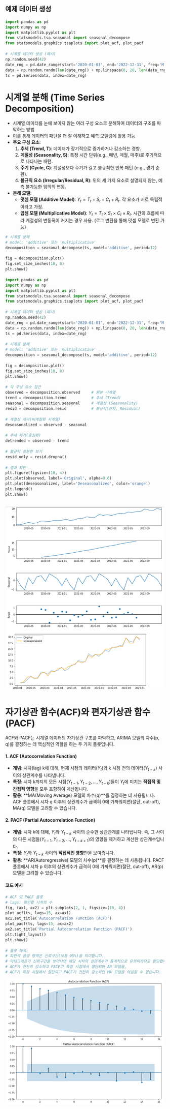 ## 예제 데이터 생성

```python
import pandas as pd
import numpy as np
import matplotlib.pyplot as plt
from statsmodels.tsa.seasonal import seasonal_decompose
from statsmodels.graphics.tsaplots import plot_acf, plot_pacf

# 시계열 데이터 생성 (예시)
np.random.seed(42)
date_rng = pd.date_range(start='2020-01-01', end='2022-12-31', freq='M')
data = np.random.randn(len(date_rng)) + np.linspace(0, 20, len(date_rng)) # 추세 추가
ts = pd.Series(data, index=date_rng)
```

# 시계열 분해 (Time Series Decomposition)
- 시계열 데이터를 눈에 보이지 않는 여러 구성 요소로 분해하여 데이터의 구조를 파악하는 방법
- 이를 통해 데이터의 패턴을 더 잘 이해하고 예측 모델링에 활용 가능
- **주요 구성 요소**:
    1.  **추세 (Trend, T)**: 데이터가 장기적으로 증가하거나 감소하는 경향.
    2.  **계절성 (Seasonality, S)**: 특정 시간 단위(e.g., 매년, 매월, 매주)로 주기적으로 나타나는 패턴.
    3.  **주기 (Cycle, C)**: 계절성보다 주기가 길고 불규칙한 반복 패턴 (e.g., 경기 순환).
    4.  **불규칙 요소 (Irregular/Residual, R)**: 위의 세 가지 요소로 설명되지 않는, 예측 불가능한 임의의 변동.
- **분해 모델**:
    - **덧셈 모델 (Additive Model)**: $Y_t = T_t + S_t + C_t + R_t$. 각 요소가 서로 독립적이라고 가정.
    - **곱셈 모델 (Multiplicative Model)**: $Y_t = T_t \times S_t \times C_t \times R_t$. 시간의 흐름에 따라 계절성의 변동폭이 커지는 경우 사용. (로그 변환을 통해 덧셈 모델로 변환 가능)

```python
# 시계열 분해
# model: 'additive' 또는 'multiplicative'
decomposition = seasonal_decompose(ts, model='additive', period=12)

fig = decomposition.plot()
fig.set_size_inches(10, 8)
plt.show()

import pandas as pd
import numpy as np
import matplotlib.pyplot as plt
from statsmodels.tsa.seasonal import seasonal_decompose
from statsmodels.graphics.tsaplots import plot_acf, plot_pacf

# 시계열 데이터 생성 (예시)
np.random.seed(42)
date_rng = pd.date_range(start='2020-01-01', end='2022-12-31', freq='M')
data = np.random.randn(len(date_rng)) + np.linspace(0, 20, len(date_rng)) # 추세 추가
ts = pd.Series(data, index=date_rng)

# 시계열 분해
# model: 'additive' 또는 'multiplicative'
decomposition = seasonal_decompose(ts, model='additive', period=12)

fig = decomposition.plot()
fig.set_size_inches(10, 8)
plt.show()

# 각 구성 요소 접근
observed = decomposition.observed     # 원본 시계열
trend = decomposition.trend           # 추세 (Trend)
seasonal = decomposition.seasonal     # 계절성 (Seasonality)
resid = decomposition.resid           # 불규칙(잔차, Residual)

# 계절성 제거(비계절화 시계열)
deseasonalized = observed - seasonal

# 추세 제거(중심화)
detrended = observed - trend

# 불규칙 성분만 보기
resid_only = resid.dropna()

# 결과 확인
plt.figure(figsize=(10, 4))
plt.plot(observed, label='Original', alpha=0.6)
plt.plot(deseasonalized, label='Deseasonalized', color='orange')
plt.legend()
plt.show()
```
![시계열 분해](<시계열 분해.png>)
---

# 자기상관 함수(ACF)와 편자기상관 함수(PACF)

ACF와 PACF는 시계열 데이터의 자기상관 구조를 파악하고, ARIMA 모델의 차수(p, q)를 결정하는 데 핵심적인 역할을 하는 두 가지 플롯입니다.

#### 1. ACF (Autocorrelation Function)
- **개념**: 시차(lag) k에 대해, 현재 시점의 데이터($Y_t$)와 k 시점 전의 데이터($Y_{t-k}$) 사이의 상관계수를 나타냅니다.
- **특징**: 시차 k까지의 모든 시점($Y_{t-1}, Y_{t-2}, ..., Y_{t-k}$)들이 $Y_t$에 미치는 **직접적 및 간접적 영향**을 모두 포함하여 계산됩니다.
- **활용**: **MA(Moving Average) 모델의 차수(q)**를 결정하는 데 사용됩니다. ACF 플롯에서 시차 q 이후의 상관계수가 급격히 0에 가까워지면(절단, cut-off), MA(q) 모델을 고려할 수 있습니다.

#### 2. PACF (Partial Autocorrelation Function)
- **개념**: 시차 k에 대해, $Y_t$와 $Y_{t-k}$ 사이의 순수한 상관관계를 나타냅니다. 즉, 그 사이의 다른 시점들($Y_{t-1}, Y_{t-2}, ..., Y_{t-k+1}$)의 영향을 제거하고 계산한 상관계수입니다.
- **특징**: $Y_t$와 $Y_{t-k}$ 사이의 **직접적인 영향**만을 보여줍니다.
- **활용**: **AR(Autoregressive) 모델의 차수(p)**를 결정하는 데 사용됩니다. PACF 플롯에서 시차 p 이후의 상관계수가 급격히 0에 가까워지면(절단, cut-off), AR(p) 모델을 고려할 수 있습니다.

#### 코드 예시
```python
# ACF 및 PACF 플롯
# lags: 확인할 시차의 수
fig, (ax1, ax2) = plt.subplots(2, 1, figsize=(10, 8))
plot_acf(ts, lags=15, ax=ax1)
ax1.set_title('Autocorrelation Function (ACF)')
plot_pacf(ts, lags=15, ax=ax2)
ax2.set_title('Partial Autocorrelation Function (PACF)')
plt.tight_layout()
plt.show()

# 플롯 해석:
# 파란색 음영 영역은 신뢰구간(보통 95%)을 의미합니다.
# 막대그래프가 신뢰구간을 벗어나면 해당 시차의 상관계수가 통계적으로 유의미하다고 판단합니다.
# ACF가 천천히 감소하고 PACF가 특정 시점에서 절단되면 AR 모델을,
# ACF가 특정 시점에서 절단되고 PACF가 천천히 감소하면 MA 모델을 의심할 수 있습니다.
```
![시계열 파악](<시계열 파악.png>)
